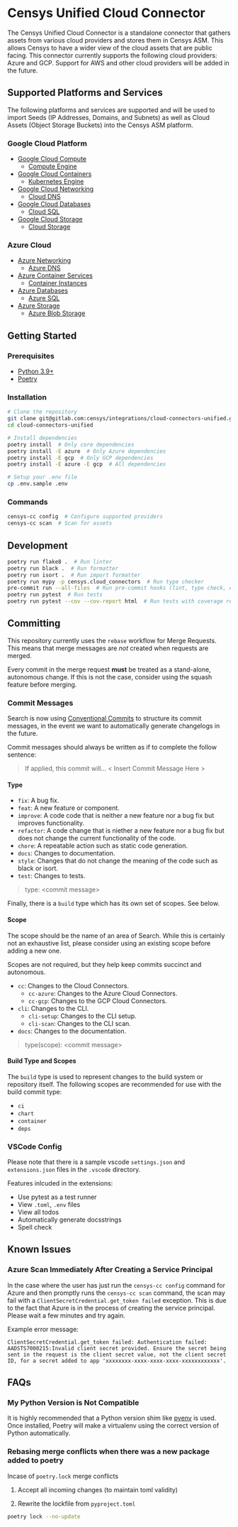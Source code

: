 # Censys Unified Cloud Connector

The Censys Unified Cloud Connector is a standalone connector that gathers
assets from various cloud providers and stores them in Censys ASM. This
allows Censys to have a wider view of the cloud assets that are public
facing. This connector currently supports the following cloud providers:
Azure and GCP. Support for AWS and other cloud providers will be added in
the future.

## Supported Platforms and Services

The following platforms and services are supported and will be used to import
Seeds (IP Addresses, Domains, and Subnets) as well as Cloud Assets
(Object Storage Buckets) into the Censys ASM platform.

### Google Cloud Platform

- [Google Cloud Compute](https://cloud.google.com/products/compute)
  - [Compute Engine](https://cloud.google.com/compute)
- [Google Cloud Containers](https://cloud.google.com/containers)
  - [Kubernetes Engine](https://cloud.google.com/kubernetes-engine)
- [Google Cloud Networking](https://cloud.google.com/products/networking)
  - [Cloud DNS](https://cloud.google.com/dns)
- [Google Cloud Databases](https://cloud.google.com/products/databases)
  - [Cloud SQL](https://cloud.google.com/sql)
- [Google Cloud Storage](https://cloud.google.com/products/storage)
  - [Cloud Storage](https://cloud.google.com/storage)

### Azure Cloud

- [Azure Networking](https://azure.microsoft.com/en-us/product-categories/networking/)
  - [Azure DNS](https://azure.microsoft.com/en-us/services/dns/)
- [Azure Container Services](https://azure.microsoft.com/en-us/product-categories/containers/)
  - [Container Instances](https://azure.microsoft.com/en-us/services/container-instances/)
- [Azure Databases](https://azure.microsoft.com/en-us/product-categories/databases/)
  - [Azure SQL](https://azure.microsoft.com/en-us/products/azure-sql/)
- [Azure Storage](https://azure.microsoft.com/en-us/product-categories/storage/)
  - [Azure Blob Storage](https://azure.microsoft.com/en-us/services/storage/blobs/)

## Getting Started

### Prerequisites

- [Python 3.9+](https://www.python.org/downloads/)
- [Poetry](https://python-poetry.org/docs/)

### Installation

```sh
# Clone the repository
git clone git@gitlab.com:censys/integrations/cloud-connectors-unified.git
cd cloud-connectors-unified

# Install dependencies
poetry install  # Only core dependencies
poetry install -E azure  # Only Azure dependencies
poetry install -E gcp  # Only GCP dependencies
poetry install -E azure -E gcp  # All dependencies

# Setup your .env file
cp .env.sample .env
```

### Commands

```sh
censys-cc config  # Configure supported providers
censys-cc scan  # Scan for assets
```

## Development

```sh
poetry run flake8 .  # Run linter
poetry run black .  # Run formatter
poetry run isort .  # Run import formatter
poetry run mypy -p censys.cloud_connectors  # Run type checker
pre-commit run --all-files  # Run pre-commit hooks (lint, type check, etc.)
poetry run pytest  # Run tests
poetry run pytest --cov --cov-report html  # Run tests with coverage report
```

## Committing

This repository currently uses the `rebase` workflow for Merge Requests. This means
that merge messages are _not_ created when requests are merged.

Every commit in the merge request **must** be treated as a stand-alone, autonomous
change. If this is not the case, consider using the squash feature before
merging.

### Commit Messages

Search is now using
[Conventional Commits](https://www.conventionalcommits.org/en/v1.0.0/)
to structure its commit messages, in the event we want to automatically
generate changelogs in the future.

Commit messages should always be written as if to complete the follow sentence:

> If applied, this commit will... < Insert Commit Message Here >

#### Type

- `fix`: A bug fix.
- `feat`: A new feature or component.
- `improve`: A code code that is neither a new feature nor a bug fix but improves
  functionality.
- `refactor`: A code change that is niether a new feature nor
  a bug fix but does not change the current functionality of the code.
- `chore`: A repeatable action such as static code generation.
- `docs`: Changes to documentation.
- `style`: Changes that do not change the meaning of the code such as black or isort.
- `test`: Changes to tests.

> type: \<commit message>

Finally, there is a `build` type which has its own set of scopes. See below.

#### Scope

The scope should be the name of an area of Search. While this is certainly not
an exhaustive list, please consider using an existing scope before adding a
new one.

Scopes are not required, but they help keep commits succinct and autonomous.

- `cc`: Changes to the Cloud Connectors.
  - `cc-azure`: Changes to the Azure Cloud Connectors.
  - `cc-gcp`: Changes to the GCP Cloud Connectors.
- `cli`: Changes to the CLI.
  - `cli-setup`: Changes to the CLI setup.
  - `cli-scan`: Changes to the CLI scan.
- `docs`: Changes to the documentation.

> type(scope): \<commit message>

#### Build Type and Scopes

The `build` type is used to represent changes to the build system or repository itself.
The following scopes are recommended for use with the build commit type:

- `ci`
- `chart`
- `container`
- `deps`

### VSCode Config

Please note that there is a sample vscode `settings.json` and `extensions.json`
files in the `.vscode` directory.

Features inlcuded in the extensions:

- Use pytest as a test runner
- View `.toml`, `.env` files
- View all todos
- Automatically generate docsstrings
- Spell check

## Known Issues

### Azure Scan Immediately After Creating a Service Principal

<!-- TODO: Remove once this feature has been added to the setup cli -->

In the case where the user has just run the `censys-cc config` command
for Azure and then promptly runs the `censys-cc scan` command, the scan may
fail with a `ClientSecretCredential.get_token failed` exception. This is due
to the fact that Azure is in the process of creating the service principal.
Please wait a few minutes and try again.

Example error message:

```error <!-- markdownlint-disable-next-line MD013 -->
ClientSecretCredential.get_token failed: Authentication failed: AADSTS7000215:Invalid client secret provided. Ensure the secret being sent in the request is the client secret value, not the client secret ID, for a secret added to app 'xxxxxxxx-xxxx-xxxx-xxxx-xxxxxxxxxxxx'.
```

## FAQs

### My Python Version is Not Compatible

It is highly recommended that a Python version shim like
[pyenv](https://github.com/pyenv/pyenv) is used.
Once installed, Poetry will make a virtualenv using the
correct version of Python automatically.

### Rebasing merge conflicts when there was a new package added to poetry

Incase of `poetry.lock` merge conflicts

1. Accept all incoming changes (to maintain toml validity)

2. Rewrite the lockfile from `pyproject.toml`

```sh
poetry lock --no-update
```
